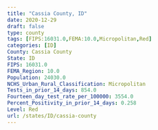```yaml
---
title: "Cassia County, ID"
date: 2020-12-29
draft: false
type: county
tags: [FIPS:16031.0,FEMA:10.0,Micropolitan,Red]
categories: [ID]
County: Cassia County
State: ID
FIPS: 16031.0
FEMA_Region: 10.0
Population: 24030.0
NCHS_Urban_Rural_Classification: Micropolitan
Tests_in_prior_14_days: 854.0
Fourteen_day_test_rate_per_100000: 3554.0
Percent_Positivity_in_prior_14_days: 0.258
Level: Red
url: /states/ID/cassia-county
---
```



